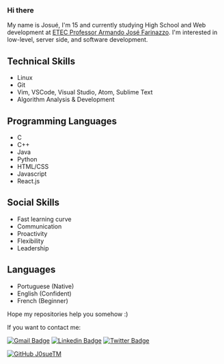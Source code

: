 ### Hi there

  My name is Josué, I'm 15 and currently studying High School and Web development at [ETEC Professor Armando José Farinazzo](https://etecfernandopolis.com.br/site/inicio/). I'm interested in low-level, server side, and software development.
  
## Technical Skills

- Linux
- Git
- Vim, VSCode, Visual Studio, Atom, Sublime Text
- Algorithm Analysis & Development

## Programming Languages

- C
- C++
- Java
- Python
- HTML/CSS
- Javascript
- React.js

## Social Skills

- Fast learning curve
- Communication
- Proactivity
- Flexibility
- Leadership

## Languages

- Portuguese (Native)
- English    (Confident)
- French     (Beginner)

Hope my repositories help you somehow :)

If you want to contact me:

[![Gmail Badge](https://img.shields.io/badge/-jteodomo@gmail.com-red?style=flat-square&logo=Gmail&logoColor=white&link=mailto:jteodomo@gmail.com)](mailto:jteodomo@gmail.com)
[![Linkedin Badge](https://img.shields.io/badge/-Linkedin-blue?style=flat-square&logo=Linkedin&logoColor=white&link=https://www.linkedin.com/in/josué-teodoro-moreira-5998ab1a2/)](https://www.linkedin.com/in/josué-teodoro-moreira-5998ab1a2/) 
[![Twitter Badge](https://img.shields.io/badge/-@jozuteomo-blue?style=flat-square&labelColor=blue&logo=twitter&logoColor=white&link=https://twitter.com/jozuteomo)](https://twitter.com/jozuteomo)

[![GitHub J0sueTM](https://img.shields.io/github/followers/j0sueTM?label=follow&style=social)](https://github.com/J0sueTM)
